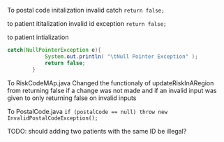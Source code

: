 To postal code initalization invalid catch
`return false;`

to patient ititalization invalid id exception
`return false;`

to patient intialization
```java
catch(NullPointerException e){
    		System.out.println( "\tNull Pointer Exception" );
    		return false;
    	}
```


To RiskCodeMAp.java
Changed the functionaly of updateRiskInARegion from returning false if a change was not made and if an invalid input was given to only returning false on invalid inputs

To PostalCode.java
`if (postalCode == null) throw new InvalidPostalCodeException();`

TODO:
should adding two patients with the same ID be illegal?
